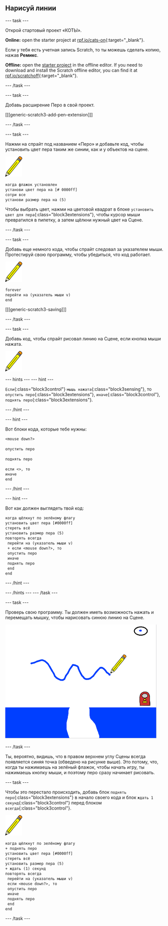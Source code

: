 ## Нарисуй линии

\--- task \---

Открой стартовый проект «КОТЫ».

**Online:** open the starter project at [rpf.io/cats-on](https://rpf.io/cats-on){:target="_blank"}.

Если у тебя есть учетная запись Scratch, то ты можешь сделать копию, нажав **Ремикс**.

**Offline:** open the [starter project](https://rpf.io/p/en/cats-go) in the offline editor. If you need to download and install the Scratch offline editor, you can find it at [rpf.io/scratchoff](https://rpf.io/scratchoff){:target="_blank"}.

\--- /task \---

\--- task \---

Добавь расширение Перо в свой проект.

[[[generic-scratch3-add-pen-extension]]]

\--- /task \---

\--- task \---

Нажми на спрайт под названием «Перо» и добавьте код, чтобы установить цвет пера таким же синим, как и у объектов на сцене.

![Спрайт пера](images/pen-sprite.png)

```blocks3
когда флажок установлен
установи цвет пера на [# 0000ff]
сотри все
установи размер пера на (5)
```

Чтобы выбрать цвет, нажми на цветовой квадрат в блоке `установить цвет для пера`{:class="block3extensions"}, чтобы курсор мыши превратился в пипетку, а затем щёлкни нужный цвет на Сцене.

\--- /task \---

\--- task \---

Добавь еще немного кода, чтобы спрайт следовал за указателем мыши. Протестируй свою программу, чтобы убедиться, что код работает.

![Спрайт пера](images/pen-sprite.png)

```blocks3
forever
перейти на (указатель мыши v)
end
```

[[[generic-scratch3-saving]]]

\--- /task \---

\--- task \---

Добавь код, чтобы cпрайт рисовал линию на Сцене, если кнопка мыши нажата.

![Спрайт пера](images/pen-sprite.png)

\--- hints \--- \--- hint \---

`Если`{:class="block3control"} `мышь нажата`{:class="block3sensing"}, то `опустить перо`{:class="block3extensions"}, `иначе`{:class="block3control"}, `поднять перо`{:class="block3extensions"}.

\--- /hint \---

\--- hint \---

Вот блоки кода, которые тебе нужны:

```blocks3
<mouse down?>

опустить перо

поднять перо

если <>, то 
иначе
end
```

\--- /hint \---

\--- hint \---

Вот как должен выглядеть твой код:

```blocks3
когда щёлкнут по зелёному флагу
установить цвет пера [#0000ff]
стереть всё
установить размер пера (5)
повторять всегда 
 перейти на (указатель мыши v)
 + если <mouse down?>, то 
 опустить перо
 иначе 
 поднять перо
 end
end
```

\--- /hint \---

\--- /hints \--- \--- /task \---

\--- task \---

Проверь свою программу. Ты должен иметь возможность нажать и перемещать мышку, чтобы нарисовать синюю линию на Сцене.

![Рисовать линию](images/draw-a-line.png)

\--- /task \---

Ты, вероятно, видишь, что в правом верхнем углу Сцены всегда появляется синяя точка (обведено на рисунке выше). Это потому, что, когда ты нажимаешь на зелёный флажок, чтобы начать игру, ты нажимаешь кнопку мыши, и поэтому перо сразу начинает рисовать.

\--- task \---

Чтобы это перестало происходить, добавь блок `поднять перо`{:class="block3extensions"} в начало своего кода и блок `ждать 1 секунд`{:class="block3control"} перед блоком `всегда`{:class="block3control"}.

![Спрайт пера](images/pen-sprite.png)

```blocks3
когда щёлкнут по зелёному флагу
+ поднять перо
установить цвет пера [#0000ff]
стереть всё
установить размер пера (5)
+ ждать (1) секунд
повторять всегда 
 перейти на (указатель мыши v)
 если <mouse down?>, то 
 опустить перо
 иначе 
 поднять перо
 end
end
```

\--- /task \---